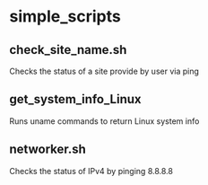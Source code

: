 # simple_scripts

## check_site_name.sh 
Checks the status of a site provide by user via ping

## get_system_info_Linux 
Runs uname commands to return Linux system info

## networker.sh
Checks the status of IPv4 by pinging 8.8.8.8
